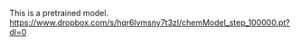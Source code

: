 This is a pretrained model.<br>
https://www.dropbox.com/s/hqr6lvmsny7t3zl/chemModel_step_100000.pt?dl=0
